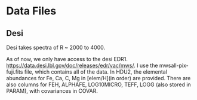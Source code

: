 # Data Files

## Desi
Desi takes spectra of R ~ 2000 to 4000.

As of now, we only have access to the desi EDR1. https://data.desi.lbl.gov/doc/releases/edr/vac/mws/.
I use the mwsall-pix-fuji.fits file, which contains all of the data. In HDU2, the elemental abundances for Fe, Ca, C, Mg in \[elem/H\](in order) are provided. There are also columns for FEH, ALPHAFE, LOG10MICRO, TEFF, LOGG (also stored in PARAM), with covariances in COVAR.


